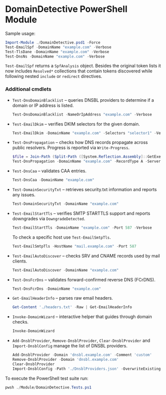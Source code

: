 # DomainDetective PowerShell Module

Sample usage:

```powershell
Import-Module ./DomainDetective.psd1 -Force
Test-EmailSpf -DomainName "example.com" -Verbose
Test-TlsDane -DomainName "example.com" -Verbose
Test-DnsNs -DomainName "example.com" -Verbose
```

`Test-EmailSpf` returns a `SpfAnalysis` object. Besides the original token lists it now includes `Resolved*` collections that contain tokens discovered while following nested `include` or `redirect` directives.

### Additional cmdlets

- `Test-DnsDomainBlacklist` – queries DNSBL providers to determine if a domain or IP address is listed.
  ```powershell
  Test-DnsDomainBlacklist -NameOrIpAddress "example.com" -Verbose
  ```
- `Test-EmailDkim` – verifies DKIM selectors for the given domain.
  ```powershell
  Test-EmailDkim -DomainName "example.com" -Selectors "selector1" -Verbose
  ```
- `Test-DnsPropagation` – checks how DNS records propagate across public resolvers. Progress is reported via `Write-Progress`.
  ```powershell
  $file = Join-Path (Split-Path ([System.Reflection.Assembly]::GetExecutingAssembly().Location)) 'Data/DNS/PublicDNS.json'
  Test-DnsPropagation -DomainName "example.com" -RecordType A -ServersFile $file -CompareResults
  ```
- `Test-DnsCaa` – validates CAA entries.
  ```powershell
  Test-DnsCaa -DomainName "example.com"
  ```
- `Test-DomainSecurityTxt` – retrieves security.txt information and reports any issues.
  ```powershell
  Test-DomainSecurityTxt -DomainName "example.com"
  ```
- `Test-EmailStartTls` – verifies SMTP STARTTLS support and reports downgrades via `DowngradeDetected`.
  ```powershell
  Test-EmailStartTls -DomainName "example.com" -Port 587 -Verbose
  ```
  To check a specific host use `Test-EmailSmtpTls`.
  ```powershell
  Test-EmailSmtpTls -HostName "mail.example.com" -Port 587
  ```
- `Test-EmailAutoDiscover` – checks SRV and CNAME records used by mail clients.
  ```powershell
  Test-EmailAutoDiscover -DomainName "example.com"
  ```
- `Test-DnsFcrDns` – validates forward-confirmed reverse DNS (FCrDNS).
  ```powershell
  Test-DnsFcrDns -DomainName "example.com"
  ```
- `Get-EmailHeaderInfo` – parses raw email headers.
  ```powershell
  Get-Content './headers.txt' -Raw | Get-EmailHeaderInfo
  ```
- `Invoke-DomainWizard` – interactive helper that guides through domain checks.
  ```powershell
  Invoke-DomainWizard
  ```
- `Add-DnsblProvider`, `Remove-DnsblProvider`, `Clear-DnsblProvider` and `Import-DnsblConfig` manage the list of DNSBL providers.
  ```powershell
  Add-DnsblProvider -Domain 'dnsbl.example.com' -Comment 'custom'
  Remove-DnsblProvider -Domain 'dnsbl.example.com'
  Clear-DnsblProvider
  Import-DnsblConfig -Path './DnsblProviders.json' -OverwriteExisting
  ```

To execute the PowerShell test suite run:

```powershell
pwsh ./Module/DomainDetective.Tests.ps1
```
